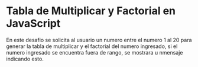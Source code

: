 # Tabla de Multiplicar y Factorial en JavaScript

En este desafio se solicita al usuario un numero entre el numero 1 al 20 para
generar la tabla de multiplicar y el factorial del numero ingresado, si el numero ingresado se encuentra fuera de rango, se mostrara u nmensaje indicando esto.

